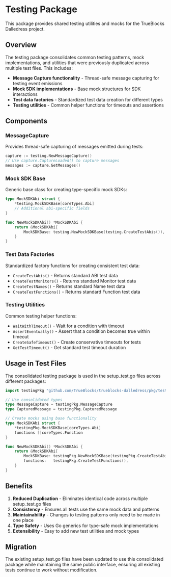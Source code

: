# Testing Package

This package provides shared testing utilities and mocks for the TrueBlocks Dalledress project.

## Overview

The testing package consolidates common testing patterns, mock implementations, and utilities that were previously duplicated across multiple test files. This includes:

- **Message Capture functionality** - Thread-safe message capturing for testing event emissions
- **Mock SDK implementations** - Base mock structures for SDK interactions  
- **Test data factories** - Standardized test data creation for different types
- **Testing utilities** - Common helper functions for timeouts and assertions

## Components

### MessageCapture

Provides thread-safe capturing of messages emitted during tests:

```go
capture := testing.NewMessageCapture()
// Use capture.CaptureLoaded() to capture messages
messages := capture.GetMessages()
```

### Mock SDK Base

Generic base class for creating type-specific mock SDKs:

```go
type MockSDKAbi struct {
    *testing.MockSDKBase[coreTypes.Abi]
    // Additional abi-specific fields
}

func NewMockSDKAbi() *MockSDKAbi {
    return &MockSDKAbi{
        MockSDKBase: testing.NewMockSDKBase(testing.CreateTestAbis()),
    }
}
```

### Test Data Factories

Standardized factory functions for creating consistent test data:

- `CreateTestAbis()` - Returns standard ABI test data
- `CreateTestMonitors()` - Returns standard Monitor test data  
- `CreateTestNames()` - Returns standard Name test data
- `CreateTestFunctions()` - Returns standard Function test data

### Testing Utilities

Common testing helper functions:

- `WaitWithTimeout()` - Wait for a condition with timeout
- `AssertEventually()` - Assert that a condition becomes true within timeout
- `CreateSafeTimeout()` - Create conservative timeouts for tests
- `GetTestTimeout()` - Get standard test timeout duration

## Usage in Test Files

The consolidated testing package is used in the setup_test.go files across different packages:

```go
import testingPkg "github.com/TrueBlocks/trueblocks-dalledress/pkg/testing"

// Use consolidated types
type MessageCapture = testingPkg.MessageCapture
type CapturedMessage = testingPkg.CapturedMessage

// Create mocks using base functionality
type MockSDKAbi struct {
    *testingPkg.MockSDKBase[coreTypes.Abi]
    functions []coreTypes.Function
}

func NewMockSDKAbi() *MockSDKAbi {
    return &MockSDKAbi{
        MockSDKBase: testingPkg.NewMockSDKBase(testingPkg.CreateTestAbis()),
        functions:   testingPkg.CreateTestFunctions(),
    }
}
```

## Benefits

1. **Reduced Duplication** - Eliminates identical code across multiple setup_test.go files
2. **Consistency** - Ensures all tests use the same mock data and patterns
3. **Maintainability** - Changes to testing patterns only need to be made in one place
4. **Type Safety** - Uses Go generics for type-safe mock implementations
5. **Extensibility** - Easy to add new test utilities and mock types

## Migration

The existing setup_test.go files have been updated to use this consolidated package while maintaining the same public interface, ensuring all existing tests continue to work without modification.
